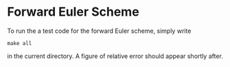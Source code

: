 # Forward Euler Scheme

To run the a test code for the forward Euler scheme, simply write

```terminal
make all
```

in the current directory. A figure of relative error should appear shortly after.
